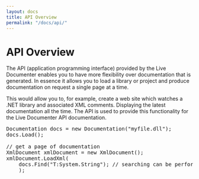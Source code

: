 ```yaml
---
layout: docs
title: API Overview
permalink: "/docs/api/"
---
```

# API Overview

The API (application programming interface) provided by the Live Documenter enables you to have more flexibility over documentation that is generated. In essence it allows you to load a library or project and produce documentation on request a single page at a time.

This would allow you to, for example, create a web site which watches a .NET library and associated XML comments. Displaying the latest documentation all the time. The API is used to provide this functionality for the Live Documenter API documentation.

<pre>
Documentation docs = new Documentation("myfile.dll");
docs.Load();

// get a page of documentation
XmlDocument xmlDocument = new XmlDocument();
xmlDocument.LoadXml(
	docs.Find("T:System.String"); // searching can be performed using cref paths
	);
</pre>